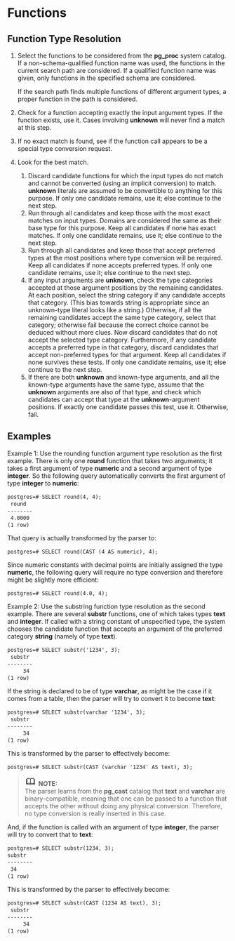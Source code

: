 # Functions<a name="EN-US_TOPIC_0242370473"></a>

## Function Type Resolution<a name="en-us_topic_0237122009_en-us_topic_0059777930_sae9dc3fe177e4b349373f0f51975f380"></a>

1.  Select the functions to be considered from the  **pg\_proc**  system catalog. If a non-schema-qualified function name was used, the functions in the current search path are considered. If a qualified function name was given, only functions in the specified schema are considered.

    If the search path finds multiple functions of different argument types, a proper function in the path is considered.

2.  Check for a function accepting exactly the input argument types. If the function exists, use it. Cases involving  **unknown**  will never find a match at this step.
3.  If no exact match is found, see if the function call appears to be a special type conversion request.
4.  Look for the best match.
    1.  Discard candidate functions for which the input types do not match and cannot be converted \(using an implicit conversion\) to match.  **unknown**  literals are assumed to be convertible to anything for this purpose. If only one candidate remains, use it; else continue to the next step.
    2.  Run through all candidates and keep those with the most exact matches on input types. Domains are considered the same as their base type for this purpose. Keep all candidates if none has exact matches. If only one candidate remains, use it; else continue to the next step.
    3.  Run through all candidates and keep those that accept preferred types at the most positions where type conversion will be required. Keep all candidates if none accepts preferred types. If only one candidate remains, use it; else continue to the next step.
    4.  If any input arguments are  **unknown**, check the type categories accepted at those argument positions by the remaining candidates. At each position, select the string category if any candidate accepts that category. \(This bias towards string is appropriate since an unknown-type literal looks like a string.\) Otherwise, if all the remaining candidates accept the same type category, select that category; otherwise fail because the correct choice cannot be deduced without more clues. Now discard candidates that do not accept the selected type category. Furthermore, if any candidate accepts a preferred type in that category, discard candidates that accept non-preferred types for that argument. Keep all candidates if none survives these tests. If only one candidate remains, use it; else continue to the next step.
    5.  If there are both  **unknown**  and known-type arguments, and all the known-type arguments have the same type, assume that the  **unknown**  arguments are also of that type, and check which candidates can accept that type at the  **unknown**-argument positions. If exactly one candidate passes this test, use it. Otherwise, fail.


## Examples<a name="en-us_topic_0237122009_en-us_topic_0059777930_s97f87a26c6324be9bbeeb7f840e5b935"></a>

Example 1: Use the rounding function argument type resolution as the first example. There is only one  **round**  function that takes two arguments; it takes a first argument of type  **numeric**  and a second argument of type  **integer**. So the following query automatically converts the first argument of type  **integer**  to  **numeric**:

```
postgres=# SELECT round(4, 4);
 round
--------
 4.0000
(1 row)
```

That query is actually transformed by the parser to:

```
postgres=# SELECT round(CAST (4 AS numeric), 4);
```

Since numeric constants with decimal points are initially assigned the type  **numeric**, the following query will require no type conversion and therefore might be slightly more efficient:

```
postgres=# SELECT round(4.0, 4);
```

Example 2: Use the substring function type resolution as the second example. There are several  **substr**  functions, one of which takes types  **text**  and  **integer**. If called with a string constant of unspecified type, the system chooses the candidate function that accepts an argument of the preferred category  **string**  \(namely of type  **text**\). 

```
postgres=# SELECT substr('1234', 3);
 substr
--------
     34
(1 row)
```

If the string is declared to be of type  **varchar**, as might be the case if it comes from a table, then the parser will try to convert it to become  **text**:

```
postgres=# SELECT substr(varchar '1234', 3);
 substr
--------
     34
(1 row)
```

This is transformed by the parser to effectively become:

```
postgres=# SELECT substr(CAST (varchar '1234' AS text), 3);
```

>![](public_sys-resources/icon-note.gif) **NOTE:**   
>The parser learns from the  **pg\_cast**  catalog that  **text**  and  **varchar**  are binary-compatible, meaning that one can be passed to a function that accepts the other without doing any physical conversion. Therefore, no type conversion is really inserted in this case.  

And, if the function is called with an argument of type  **integer**, the parser will try to convert that to  **text**:

```
postgres=# SELECT substr(1234, 3);
substr
--------
 34
(1 row)
```

This is transformed by the parser to effectively become:

```
postgres=# SELECT substr(CAST (1234 AS text), 3);
 substr
--------
     34
(1 row)
```

